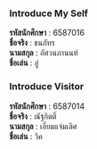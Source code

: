 ### Introduce My Self
**รหัสนักศึกษา**  : 6587016<br>
**ชื่อจริง** : ธนภัทร<br>
**นามสกุล** : อัศวนภานนท์<br>
**ชื่อเล่น** : อู๋<br>

### Introduce Visitor
**รหัสนักศึกษา**  : 6587014<br>
**ชื่อจริง** : ณัฐกิตติ์<br>
**นามสกุล** : เอี่ยมแจ่มเลิศ<br>
**ชื่อเล่น** : วิค<br>